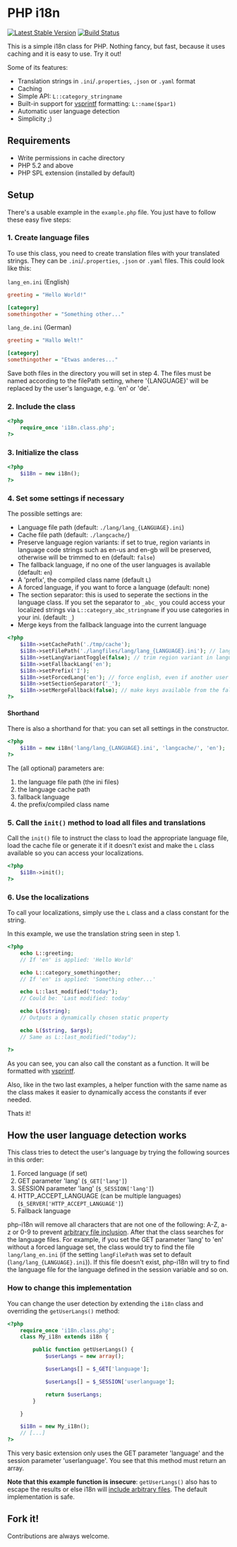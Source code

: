 # PHP i18n

[![Latest Stable Version](https://poser.pugx.org/philipp15b/php-i18n/v/stable)](https://packagist.org/packages/philipp15b/php-i18n) [![Build Status](https://travis-ci.org/Philipp15b/php-i18n.svg?branch=master)](https://travis-ci.org/Philipp15b/php-i18n)

This is a simple i18n class for PHP. Nothing fancy, but fast, because it uses caching and it is easy to use. Try it out!

Some of its features:

* Translation strings in `.ini`/`.properties`, `.json` or `.yaml` format
* Caching
* Simple API: `L::category_stringname`
* Built-in support for [vsprintf](http://php.net/manual/en/function.vsprintf.php) formatting: `L::name($par1)`
* Automatic user language detection
* Simplicity ;)

## Requirements

* Write permissions in cache directory
* PHP 5.2 and above
* PHP SPL extension (installed by default)

## Setup

There's a usable example in the `example.php` file. You just have to follow these easy five steps:

### 1. Create language files

To use this class, you need to create translation files with your translated strings. They can be `.ini`/`.properties`, `.json` or `.yaml` files. This could look like this:

`lang_en.ini` (English)

```ini
greeting = "Hello World!"

[category]
somethingother = "Something other..."
```

`lang_de.ini` (German)

```ini
greeting = "Hallo Welt!"

[category]
somethingother = "Etwas anderes..."
```

Save both files in the directory you will set in step 4.
The files must be named according to the filePath setting, where '{LANGUAGE}' will be replaced by the user's language, e.g. 'en' or 'de'.

### 2. Include the class

```php
<?php
	require_once 'i18n.class.php';
?>
```

### 3. Initialize the class
```php
<?php
	$i18n = new i18n();
?>
```

### 4. Set some settings if necessary

The possible settings are:

* Language file path (default: `./lang/lang_{LANGUAGE}.ini`)
* Cache file path (default: `./langcache/`)
* Preserve language region variants: if set to true, region variants in language code strings such as en-us and en-gb will be preserved, otherwise will be trimmed to en (default: `false`)
* The fallback language, if no one of the user languages is available (default: `en`)
* A 'prefix', the compiled class name (default `L`)
* A forced language, if you want to force a language (default: none)
* The section separator: this is used to seperate the sections in the language class. If you set the separator to `_abc_` you could access your localized strings via `L::category_abc_stringname` if you use categories in your ini. (default: `_`)
* Merge keys from the fallback language into the current language

```php
<?php
	$i18n->setCachePath('./tmp/cache');
	$i18n->setFilePath('./langfiles/lang/lang_{LANGUAGE}.ini'); // language file path
	$i18n->setLangVariantToggle(false); // trim region variant in language codes (e.g. en-us -> en)
	$i18n->setFallbackLang('en');
	$i18n->setPrefix('I');
	$i18n->setForcedLang('en'); // force english, even if another user language is available
	$i18n->setSectionSeparator('_');
	$i18n->setMergeFallback(false); // make keys available from the fallback language
?>
```

#### Shorthand

There is also a shorthand for that: you can set all settings in the constructor.

```php
<?php
	$i18n = new i18n('lang/lang_{LANGUAGE}.ini', 'langcache/', 'en');
?>
```

The (all optional) parameters are:

1. the language file path (the ini files)
2. the language cache path
3. fallback language
4. the prefix/compiled class name

### 5. Call the `init()` method to load all files and translations

Call the `init()` file to instruct the class to load the appropriate language file, load the cache file or generate it if it doesn't exist and make the `L` class available so you can access your localizations.

```php
<?php
	$i18n->init();
?>
```

### 6. Use the localizations

To call your localizations, simply use the `L` class and a class constant for the string.

In this example, we use the translation string seen in step 1.

```php
<?php
	echo L::greeting;
	// If 'en' is applied: 'Hello World'

	echo L::category_somethingother;
	// If 'en' is applied: 'Something other...'

	echo L::last_modified("today");
	// Could be: 'Last modified: today'

	echo L($string);
	// Outputs a dynamically chosen static property

	echo L($string, $args);
	// Same as L::last_modified("today");

?>
```

As you can see, you can also call the constant as a function. It will be formatted with [vsprintf](http://php.net/manual/en/function.vsprintf.php).

Also, like in the two last examples, a helper function with the same name as the class makes it easier to dynamically access the constants if ever needed.

Thats it!

## How the user language detection works

This class tries to detect the user's language by trying the following sources in this order:

1. Forced language (if set)
2. GET parameter 'lang' (`$_GET['lang']`)
3. SESSION parameter 'lang' (`$_SESSION['lang']`)
4. HTTP_ACCEPT_LANGUAGE (can be multiple languages) (`$_SERVER['HTTP_ACCEPT_LANGUAGE']`)
5. Fallback language

php-i18n will remove all characters that are not one of the following: A-Z, a-z or 0-9 to prevent [arbitrary file inclusion](https://en.wikipedia.org/wiki/File_inclusion_vulnerability).
After that the class searches for the language files. For example, if you set the GET parameter 'lang' to 'en' without a forced language set, the class would try to find the file `lang/lang_en.ini` (if the setting `langFilePath` was set to default (`lang/lang_{LANGUAGE}.ini`)).
If this file doesn't exist, php-i18n will try to find the language file for the language defined in the session variable and so on.

### How to change this implementation

You can change the user detection by extending the `i18n` class and overriding the `getUserLangs()` method:

```php
<?php
	require_once 'i18n.class.php';
	class My_i18n extends i18n {

		public function getUserLangs() {
			$userLangs = new array();

			$userLangs[] = $_GET['language'];

			$userLangs[] = $_SESSION['userlanguage'];

			return $userLangs;
		}

	}

	$i18n = new My_i18n();
	// [...]
?>
```

This very basic extension only uses the GET parameter 'language' and the session parameter 'userlanguage'.
You see that this method must return an array.

**Note that this example function is insecure**: `getUserLangs()` also has to escape the results or else i18n will [include arbitrary files](https://en.wikipedia.org/wiki/File_inclusion_vulnerability). The default implementation is safe.

## Fork it!

Contributions are always welcome.
